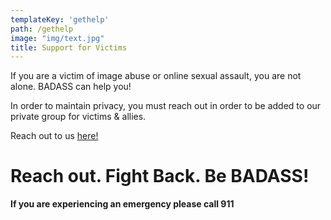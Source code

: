 ```yaml
---
templateKey: 'gethelp'
path: /gethelp
image: "img/text.jpg"
title: Support for Victims
---
```

If you are a victim of image abuse or online sexual assault, you are not alone. BADASS can help you!

In order to maintain privacy, you must reach out in order to be added to our private group for victims & allies.

Reach out to us [here!](https://badassarmy.org/victims/)

# **Reach out. Fight Back. Be BADASS!**
**If you are experiencing an emergency please call 911**

